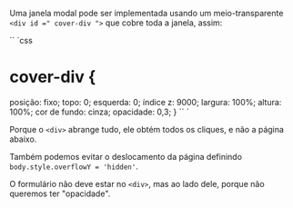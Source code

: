 Uma janela modal pode ser implementada usando um meio-transparente `<div id =" cover-div ">` que cobre toda a janela, assim:

`` `css
# cover-div {
posição: fixo;
topo: 0;
esquerda: 0;
índice z: 9000;
largura: 100%;
altura: 100%;
cor de fundo: cinza;
opacidade: 0,3;
}
`` `

Porque o `<div>` abrange tudo, ele obtém todos os cliques, e não a página abaixo.

Também podemos evitar o deslocamento da página definindo `body.style.overflowY = 'hidden'`.

O formulário não deve estar no `<div>`, mas ao lado dele, porque não queremos ter "opacidade".
